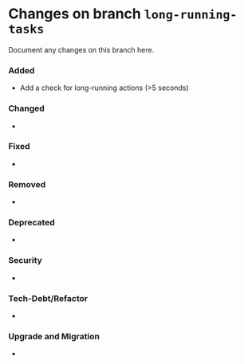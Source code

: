 # Changes on branch `long-running-tasks`
Document any changes on this branch here.
### Added
- Add a check for long-running actions (>5 seconds)

### Changed
- 

### Fixed
- 

### Removed
- 

### Deprecated
- 

### Security
- 

### Tech-Debt/Refactor
- 

### Upgrade and Migration
- 
